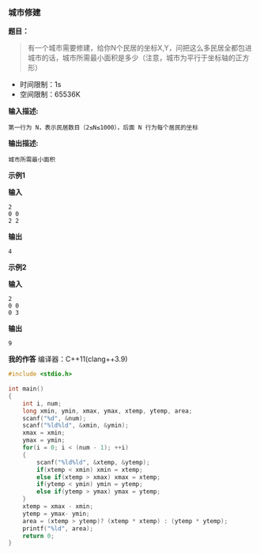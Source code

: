 <h3>城市修建</h3>
<b>题目：</b>
<blockquote>有一个城市需要修建，给你N个民居的坐标X,Y，问把这么多民居全都包进城市的话，城市所需最小面积是多少（注意，城市为平行于坐标轴的正方形）</blockquote>

- 时间限制：1s
- 空间限制：65536K

<!--more-->

**输入描述:**
```
第一行为 N，表示民居数目（2≤N≤1000），后面 N 行为每个居民的坐标
```
**输出描述:**
```
城市所需最小面积
```
**示例1**

**输入**
```
2
0 0
2 2
```
**输出**
```
4
```

**示例2**

**输入**
```
2
0 0
0 3
```
**输出**
```
9
```

**我的作答**
编译器：C++11(clang++3.9)
```cpp
#include <stdio.h>
 
int main()
{
    int i, num;
    long xmin, ymin, xmax, ymax, xtemp, ytemp, area;
    scanf("%d", &num);
    scanf("%ld%ld", &xmin, &ymin);
    xmax = xmin;
    ymax = ymin;
    for(i = 0; i < (num - 1); ++i)
    {
        scanf("%ld%ld", &xtemp, &ytemp);
        if(xtemp < xmin) xmin = xtemp;
        else if(xtemp > xmax) xmax = xtemp;
        if(ytemp < ymin) ymin = ytemp;
        else if(ytemp > ymax) ymax = ytemp;
    }
    xtemp = xmax - xmin;
    ytemp = ymax- ymin;
    area = (xtemp > ytemp)? (xtemp * xtemp) : (ytemp * ytemp);
    printf("%ld", area);
    return 0;
}
```
